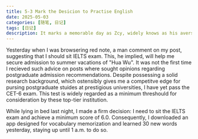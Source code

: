 ```yaml
---
title: 5-3 Mark the Desicion to Practise English
date: 2025-05-03
categories: [随笔, 日记]
tags: [日记]
description: It marks a memorable day as Zcy, widely knows as his aversion to English, has made a significant desicion to commit to learning the language.
---
```

Yesterday when I was browsering red note, a man comment on my post, suggesting that I should sit IELTS exam. This, he implied, will help me secure admission to summer vacations of "Hua Wu". It was not the first time I recieved such advice on posts where sought opinions regarding postgraduate admission recommendations. Despite possessing a solid research background, which ostensibly gives me a competitve edge for pursing postgraduate stuides at prestigious universities, I have yet pass the CET-6 exam. This test is widely regarded as a minimum threshould for consideration by these top-tier institution.

While lying in bed last night, I made a firm decision: I need to sit the IELTS exam and achieve a minimum score of 6.0. Consequently, I downloaded an app designed for vocabulary memorization and learned 30 new words yesterday, staying up until 1 a.m. to do so.

